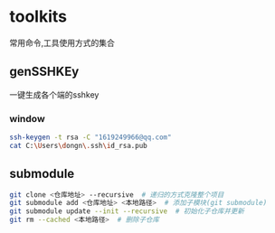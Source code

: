 # toolkits
常用命令,工具使用方式的集合

## genSSHKEy
一键生成各个端的sshkey
### window
```bash
ssh-keygen -t rsa -C "1619249966@qq.com"
cat C:\Users\dongn\.ssh\id_rsa.pub
```

## submodule
```bash
git clone <仓库地址> --recursive  # 递归的方式克隆整个项目
git submodule add <仓库地址> <本地路径>  # 添加子模块(git submodule)
git submodule update --init --recursive  # 初始化子仓库并更新
git rm --cached <本地路径>  # 删除子仓库
```